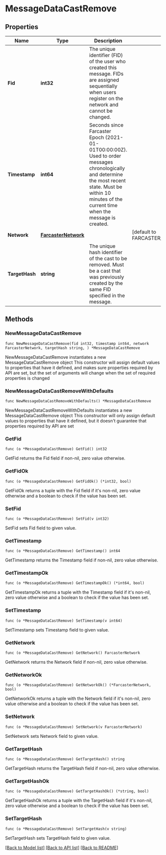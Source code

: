 # MessageDataCastRemove

## Properties

Name | Type | Description | Notes
------------ | ------------- | ------------- | -------------
**Fid** | **int32** | The unique identifier (FID) of the user who created this message. FIDs are assigned sequentially when users register on the network and cannot be changed. | 
**Timestamp** | **int64** | Seconds since Farcaster Epoch (2021-01-01T00:00:00Z). Used to order messages chronologically and determine the most recent state. Must be within 10 minutes of the current time when the message is created. | 
**Network** | [**FarcasterNetwork**](FarcasterNetwork.md) |  | [default to FARCASTER_NETWORK_MAINNET]
**TargetHash** | **string** | The unique hash identifier of the cast to be removed. Must be a cast that was previously created by the same FID specified in the message. | 

## Methods

### NewMessageDataCastRemove

`func NewMessageDataCastRemove(fid int32, timestamp int64, network FarcasterNetwork, targetHash string, ) *MessageDataCastRemove`

NewMessageDataCastRemove instantiates a new MessageDataCastRemove object
This constructor will assign default values to properties that have it defined,
and makes sure properties required by API are set, but the set of arguments
will change when the set of required properties is changed

### NewMessageDataCastRemoveWithDefaults

`func NewMessageDataCastRemoveWithDefaults() *MessageDataCastRemove`

NewMessageDataCastRemoveWithDefaults instantiates a new MessageDataCastRemove object
This constructor will only assign default values to properties that have it defined,
but it doesn't guarantee that properties required by API are set

### GetFid

`func (o *MessageDataCastRemove) GetFid() int32`

GetFid returns the Fid field if non-nil, zero value otherwise.

### GetFidOk

`func (o *MessageDataCastRemove) GetFidOk() (*int32, bool)`

GetFidOk returns a tuple with the Fid field if it's non-nil, zero value otherwise
and a boolean to check if the value has been set.

### SetFid

`func (o *MessageDataCastRemove) SetFid(v int32)`

SetFid sets Fid field to given value.


### GetTimestamp

`func (o *MessageDataCastRemove) GetTimestamp() int64`

GetTimestamp returns the Timestamp field if non-nil, zero value otherwise.

### GetTimestampOk

`func (o *MessageDataCastRemove) GetTimestampOk() (*int64, bool)`

GetTimestampOk returns a tuple with the Timestamp field if it's non-nil, zero value otherwise
and a boolean to check if the value has been set.

### SetTimestamp

`func (o *MessageDataCastRemove) SetTimestamp(v int64)`

SetTimestamp sets Timestamp field to given value.


### GetNetwork

`func (o *MessageDataCastRemove) GetNetwork() FarcasterNetwork`

GetNetwork returns the Network field if non-nil, zero value otherwise.

### GetNetworkOk

`func (o *MessageDataCastRemove) GetNetworkOk() (*FarcasterNetwork, bool)`

GetNetworkOk returns a tuple with the Network field if it's non-nil, zero value otherwise
and a boolean to check if the value has been set.

### SetNetwork

`func (o *MessageDataCastRemove) SetNetwork(v FarcasterNetwork)`

SetNetwork sets Network field to given value.


### GetTargetHash

`func (o *MessageDataCastRemove) GetTargetHash() string`

GetTargetHash returns the TargetHash field if non-nil, zero value otherwise.

### GetTargetHashOk

`func (o *MessageDataCastRemove) GetTargetHashOk() (*string, bool)`

GetTargetHashOk returns a tuple with the TargetHash field if it's non-nil, zero value otherwise
and a boolean to check if the value has been set.

### SetTargetHash

`func (o *MessageDataCastRemove) SetTargetHash(v string)`

SetTargetHash sets TargetHash field to given value.



[[Back to Model list]](../README.md#documentation-for-models) [[Back to API list]](../README.md#documentation-for-api-endpoints) [[Back to README]](../README.md)



